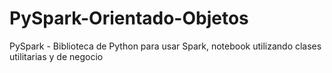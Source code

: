# PySpark-Orientado-Objetos
PySpark - Biblioteca de Python para usar Spark, notebook utilizando clases utilitarias y de negocio
